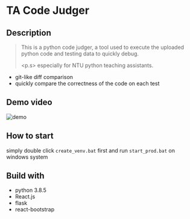 # TA Code Judger

## Description

> This is a python code judger, a tool used to execute the uploaded python code and testing data to quickly debug.
>
> <p.s> especially for NTU python teaching assistants.

- git-like diff comparison
- quickly compare the correctness of the code on each test

## Demo video

![demo](./video/demo.gif)

## How to start

simply double click `create_venv.bat` first and run `start_prod.bat` on windows system

## Build with

- python 3.8.5
- React.js
- flask
- react-bootstrap
